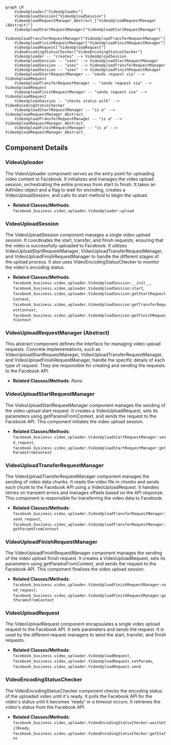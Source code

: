 ```mermaid
graph LR
    VideoUploader["VideoUploader"]
    VideoUploadSession["VideoUploadSession"]
    VideoUploadRequestManager_Abstract_["VideoUploadRequestManager (Abstract)"]
    VideoUploadStartRequestManager["VideoUploadStartRequestManager"]
    VideoUploadTransferRequestManager["VideoUploadTransferRequestManager"]
    VideoUploadFinishRequestManager["VideoUploadFinishRequestManager"]
    VideoUploadRequest["VideoUploadRequest"]
    VideoEncodingStatusChecker["VideoEncodingStatusChecker"]
    VideoUploader -- "creates" --> VideoUploadSession
    VideoUploadSession -- "uses" --> VideoUploadStartRequestManager
    VideoUploadSession -- "uses" --> VideoUploadTransferRequestManager
    VideoUploadSession -- "uses" --> VideoUploadFinishRequestManager
    VideoUploadStartRequestManager -- "sends request via" --> VideoUploadRequest
    VideoUploadTransferRequestManager -- "sends request via" --> VideoUploadRequest
    VideoUploadFinishRequestManager -- "sends request via" --> VideoUploadRequest
    VideoUploadSession -- "checks status with" --> VideoEncodingStatusChecker
    VideoUploadStartRequestManager -- "is a" --> VideoUploadRequestManager_Abstract_
    VideoUploadTransferRequestManager -- "is a" --> VideoUploadRequestManager_Abstract_
    VideoUploadFinishRequestManager -- "is a" --> VideoUploadRequestManager_Abstract_
```

## Component Details

### VideoUploader
The VideoUploader component serves as the entry point for uploading video content to Facebook. It initializes and manages the video upload session, orchestrating the entire process from start to finish. It takes an AdVideo object and a flag to wait for encoding, creates a VideoUploadSession, and calls its start method to begin the upload.
- **Related Classes/Methods**: `facebook_business.video_uploader.VideoUploader:upload`

### VideoUploadSession
The VideoUploadSession component manages a single video upload session. It coordinates the start, transfer, and finish requests, ensuring that the video is successfully uploaded to Facebook. It utilizes VideoUploadStartRequestManager, VideoUploadTransferRequestManager, and VideoUploadFinishRequestManager to handle the different stages of the upload process. It also uses VideoEncodingStatusChecker to monitor the video's encoding status.
- **Related Classes/Methods**: `facebook_business.video_uploader.VideoUploadSession:__init__`, `facebook_business.video_uploader.VideoUploadSession:start`, `facebook_business.video_uploader.VideoUploadSession:getStartRequestContext`, `facebook_business.video_uploader.VideoUploadSession:getTransferRequestContext`, `facebook_business.video_uploader.VideoUploadSession:getFinishRequestContext`

### VideoUploadRequestManager (Abstract)
This abstract component defines the interface for managing video upload requests. Concrete implementations, such as VideoUploadStartRequestManager, VideoUploadTransferRequestManager, and VideoUploadFinishRequestManager, handle the specific details of each type of request. They are responsible for creating and sending the requests to the Facebook API.
- **Related Classes/Methods**: _None_

### VideoUploadStartRequestManager
The VideoUploadStartRequestManager component manages the sending of the video upload start request. It creates a VideoUploadRequest, sets its parameters using getParamsFromContext, and sends the request to the Facebook API. This component initiates the video upload session.
- **Related Classes/Methods**: `facebook_business.video_uploader.VideoUploadStartRequestManager:send_request`, `facebook_business.video_uploader.VideoUploadStartRequestManager:getParamsFromContext`

### VideoUploadTransferRequestManager
The VideoUploadTransferRequestManager component manages the sending of video data chunks. It reads the video file in chunks and sends each chunk to the Facebook API using a VideoUploadRequest. It handles retries on transient errors and manages offsets based on the API response. This component is responsible for transferring the video data to Facebook.
- **Related Classes/Methods**: `facebook_business.video_uploader.VideoUploadTransferRequestManager:send_request`, `facebook_business.video_uploader.VideoUploadTransferRequestManager:getParamsFromContext`

### VideoUploadFinishRequestManager
The VideoUploadFinishRequestManager component manages the sending of the video upload finish request. It creates a VideoUploadRequest, sets its parameters using getParamsFromContext, and sends the request to the Facebook API. This component finalizes the video upload session.
- **Related Classes/Methods**: `facebook_business.video_uploader.VideoUploadFinishRequestManager:send_request`, `facebook_business.video_uploader.VideoUploadFinishRequestManager:getParamsFromContext`

### VideoUploadRequest
The VideoUploadRequest component encapsulates a single video upload request to the Facebook API. It sets parameters and sends the request. It is used by the different request managers to send the start, transfer, and finish requests.
- **Related Classes/Methods**: `facebook_business.video_uploader.VideoUploadRequest`, `facebook_business.video_uploader.VideoUploadRequest.setParams`, `facebook_business.video_uploader.VideoUploadRequest.send`

### VideoEncodingStatusChecker
The VideoEncodingStatusChecker component checks the encoding status of the uploaded video until it's ready. It polls the Facebook API for the video's status until it becomes 'ready' or a timeout occurs. It retrieves the video's status from the Facebook API.
- **Related Classes/Methods**: `facebook_business.video_uploader.VideoEncodingStatusChecker:waitUntilReady`, `facebook_business.video_uploader.VideoEncodingStatusChecker:getStatus`
